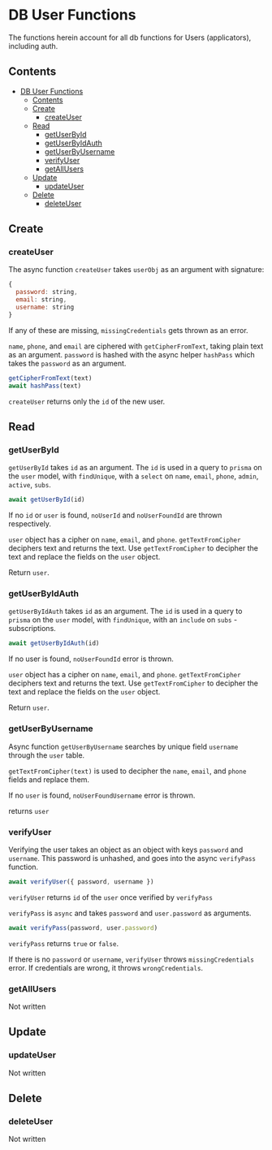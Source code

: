 # DB User Functions

The functions herein account for all db functions for Users (applicators), including auth.

## Contents

- [DB User Functions](#db-user-functions)
  - [Contents](#contents)
  - [Create](#create)
    - [createUser](#createuser)
  - [Read](#read)
    - [getUserById](#getuserbyid)
    - [getUserByIdAuth](#getuserbyidauth)
    - [getUserByUsername](#getuserbyusername)
    - [verifyUser](#verifyuser)
    - [getAllUsers](#getallusers)
  - [Update](#update)
    - [updateUser](#updateuser)
  - [Delete](#delete)
    - [deleteUser](#deleteuser)

## Create

### createUser

The async function `createUser` takes `userObj` as an argument with signature:

```js
{
  password: string,
  email: string,
  username: string
}
```

If any of these are missing, `missingCredentials` gets thrown as an error.

`name`, `phone`, and `email` are ciphered with `getCipherFromText`, taking plain text as an argument. `password` is hashed with the async helper `hashPass` which takes the `password` as an argument.

```js
getCipherFromText(text)
await hashPass(text)
```

`createUser` returns only the `id` of the new user.

## Read

### getUserById

`getUserById` takes `id` as an argument. The `id` is used in a query to `prisma` on the `user` model, with `findUnique`, with a `select` on `name`, `email`, `phone`, `admin`, `active`, `subs`.

```js
await getUserById(id)
```

If no `id` or `user` is found, `noUserId` and `noUserFoundId` are thrown respectively.

`user` object has a cipher on `name`, `email`, and `phone`. `getTextFromCipher` deciphers text and returns the text. Use `getTextFromCipher` to decipher the text and replace the fields on the `user` object.

Return `user`.

### getUserByIdAuth

`getUserByIdAuth` takes `id` as an argument. The `id` is used in a query to `prisma` on the `user` model, with `findUnique`, with an `include` on `subs` - subscriptions.

```js
await getUserByIdAuth(id)
```

If no user is found, `noUserFoundId` error is thrown.

`user` object has a cipher on `name`, `email`, and `phone`. `getTextFromCipher` deciphers text and returns the text. Use `getTextFromCipher` to decipher the text and replace the fields on the `user` object.

Return `user`.

### getUserByUsername

Async function `getUserByUsername` searches by unique field `username` through the `user` table.

`getTextFromCipher(text)` is used to decipher the `name`, `email`, and `phone` fields and replace them.

If no `user` is found, `noUserFoundUsername` error is thrown.

returns `user`

### verifyUser

Verifying the user takes an object as an object with keys `password` and `username`. This password is unhashed, and goes into the async `verifyPass` function.

```js
await verifyUser({ password, username })
```

`verifyUser` returns `id` of the `user` once verified by `verifyPass`

`verifyPass` is `async` and takes `password` and `user.password` as arguments.

```js
await verifyPass(password, user.password)
```

`verifyPass` returns `true` or `false`.

If there is no `password` or `username`, `verifyUser` throws `missingCredentials` error. If credentials are wrong, it throws `wrongCredentials`.

### getAllUsers

Not written

## Update

### updateUser

Not written

## Delete

### deleteUser

Not written
